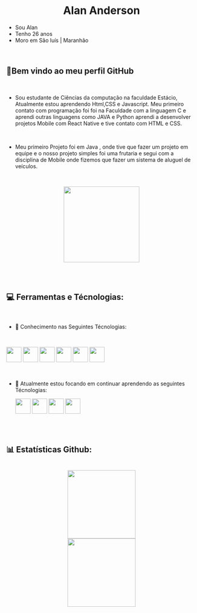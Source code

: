 </br></br>

<h1 align="center">Alan Anderson</h1>

- Sou Alan
- Tenho 26 anos
- Moro em São luís | Maranhão

</br>

<h2 align="left"> 🫡Bem vindo ao meu perfil GitHub</h2>

</br>

- Sou estudante de Ciências da computação na faculdade Estácio, Atualmente estou aprendendo Html,CSS e Javascript.
Meu primeiro contato com programação foi foi na Faculdade com a linguagem C e aprendi outras linguagens como JAVA
e Python aprendi a desenvolver projetos Mobile com React Native e tive contato com HTML e CSS.

</br>

- Meu primeiro Projeto foi em Java , onde tive que fazer um projeto em equipe e o nosso projeto simples foi uma
frutaria e segui com a disciplina de Mobile onde fizemos que fazer um sistema de aluguel de veículos.

</br>

<p align="center">
  <img src="https://super.abril.com.br/wp-content/uploads/2016/09/super_imggato_digitando_0.gif" width="200">
</p>

</br></br>

<h2 align="left"> 💻 Ferramentas e Técnologias:</h2>

</br>

- 🔭 Conhecimento nas Seguintes Técnologias:

</br>

  <img loading="lazy" src="https://cdn.jsdelivr.net/gh/devicons/devicon/icons/git/git-original.svg" width="40" height="40"/> <img src="https://cdn.jsdelivr.net/gh/devicons/devicon@latest/icons/github/github-original.svg" width="40" height="40"/> <img loading="lazy" src="https://cdn.jsdelivr.net/gh/devicons/devicon/icons/java/java-original.svg" width="40" height="40"/> <img src="https://cdn.jsdelivr.net/gh/devicons/devicon@latest/icons/html5/html5-original.svg" width="40" height="40" /> <img src="https://cdn.jsdelivr.net/gh/devicons/devicon@latest/icons/css3/css3-original.svg" width="40" height="40">  <img src="https://cdn.jsdelivr.net/gh/devicons/devicon@latest/icons/reactnative/reactnative-original.svg" width="40" height="40">

</br>

- 🌱 Atualmente estou focando em continuar aprendendo as seguintes Técnologias:
  
  <img loading="lazy" src="https://cdn.jsdelivr.net/gh/devicons/devicon/icons/java/java-original.svg" width="40" height="40"/> <img src="https://cdn.jsdelivr.net/gh/devicons/devicon@latest/icons/html5/html5-original.svg" width="40" height="40" /> <img src="https://cdn.jsdelivr.net/gh/devicons/devicon@latest/icons/css3/css3-original.svg" width="40" height="40"> <img src="https://cdn.jsdelivr.net/gh/devicons/devicon@latest/icons/javascript/javascript-original.svg" width="40" height="40"/>

</br></br>

<h2 align="left"> 📊 Estatísticas Github:</h2>

</br>

<div align= center>
<a href="https://github.com/alanandersondev">
<img loading="lazy" height="180em" src="https://github-readme-stats.vercel.app/api/top-langs/?username=alanandersondev&layout=compact&langs_count=7&theme=dracula"/>
</br>
<img loading="lazy" height="180em" src="https://github-readme-stats.vercel.app/api?username=alanandersondev&show_icons=true&theme=dracula&include_all_commits=true&count_private=true"/>
</div>

